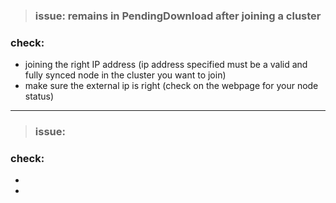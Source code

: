 > ### issue: remains in PendingDownload after joining a cluster
### check: 
- joining the right IP address (ip address specified must be a valid and fully synced node in the cluster you want to join)
- make sure the external ip is right (check on the webpage for your node status)
___
> ### issue:
### check:
-
-
